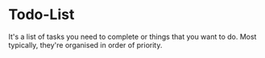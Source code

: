 # Todo-List
It's a list of tasks you need to complete or things that you want to do. Most typically, they're organised in order of priority.
